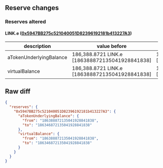 ## Reserve changes

### Reserves altered

#### LINK.e ([0x5947BB275c521040051D82396192181b413227A3](https://snowtrace.io/address/0x5947BB275c521040051D82396192181b413227A3))

| description | value before | value after |
| --- | --- | --- |
| aTokenUnderlyingBalance | 186,388.8721 LINK.e [186388872135041928841838] | 186,346.8721 LINK.e [186346872135041928841838] |
| virtualBalance | 186,388.8721 LINK.e [186388872135041928841838] | 186,346.8721 LINK.e [186346872135041928841838] |


## Raw diff

```json
{
  "reserves": {
    "0x5947BB275c521040051D82396192181b413227A3": {
      "aTokenUnderlyingBalance": {
        "from": "186388872135041928841838",
        "to": "186346872135041928841838"
      },
      "virtualBalance": {
        "from": "186388872135041928841838",
        "to": "186346872135041928841838"
      }
    }
  }
}
```